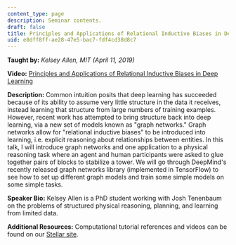 ```yaml
---
content_type: page
description: Seminar contents.
draft: false
title: Principles and Applications of Relational Inductive Biases in Deep Learning
uid: e8dff8ff-ae28-47e5-bac7-fdf4cd38d8c7
---
```

**Taught by:** *Kelsey Allen, MIT (April 11, 2019)*

**Video:** [Principles and Applications of Relational Inductive Biases in Deep Learning](https://youtu.be/sTGKOUzIpaQ)

**Description:** Common intuition posits that deep learning has succeeded because of its ability to assume very little structure in the data it receives, instead learning that structure from large numbers of training examples. However, recent work has attempted to bring structure back into deep learning, via a new set of models known as "graph networks." Graph networks allow for "relational inductive biases" to be introduced into learning, i.e. explicit reasoning about relationships between entities. In this talk, I will introduce graph networks and one application to a physical reasoning task where an agent and human participants were asked to glue together pairs of blocks to stabilize a tower. We will go through DeepMind's recently released graph networks library (implemented in TensorFlow) to see how to set up different graph models and train some simple models on some simple tasks.

**Speaker Bio:** Kelsey Allen is a PhD student working with Josh Tenenbaum on the problems of structured physical reasoning, planning, and learning from limited data.

**Additional Resources:** Computational tutorial references and videos can be found on our [Stellar site](https://stellar.mit.edu/S/project/bcs-comp-tut/index.html).